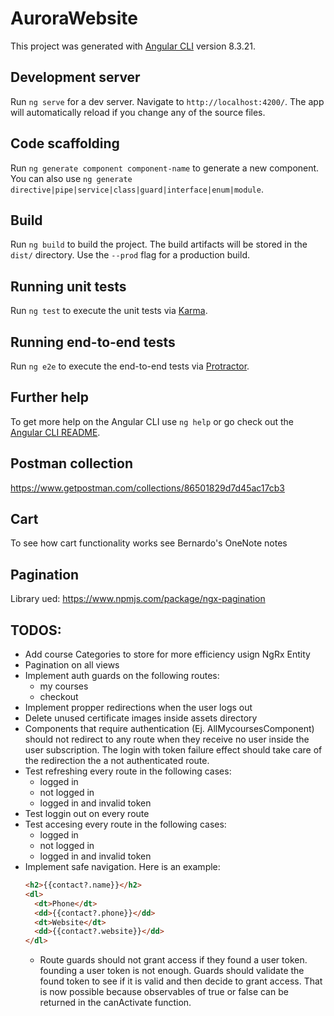 # AuroraWebsite

This project was generated with [Angular CLI](https://github.com/angular/angular-cli) version 8.3.21.

## Development server

Run `ng serve` for a dev server. Navigate to `http://localhost:4200/`. The app will automatically reload if you change any of the source files.

## Code scaffolding

Run `ng generate component component-name` to generate a new component. You can also use `ng generate directive|pipe|service|class|guard|interface|enum|module`.

## Build

Run `ng build` to build the project. The build artifacts will be stored in the `dist/` directory. Use the `--prod` flag for a production build.

## Running unit tests

Run `ng test` to execute the unit tests via [Karma](https://karma-runner.github.io).

## Running end-to-end tests

Run `ng e2e` to execute the end-to-end tests via [Protractor](http://www.protractortest.org/).

## Further help

To get more help on the Angular CLI use `ng help` or go check out the [Angular CLI README](https://github.com/angular/angular-cli/blob/master/README.md).

## Postman collection

https://www.getpostman.com/collections/86501829d7d45ac17cb3

## Cart

To see how cart functionality works see Bernardo's OneNote notes

## Pagination

Library ued: https://www.npmjs.com/package/ngx-pagination

## TODOS:

- Add course Categories to store for more efficiency usign NgRx Entity
- Pagination on all views
- Implement auth guards on the following routes:
  * my courses
  * checkout
- Implement propper redirections when the user logs out
- Delete unused certificate images inside assets directory
- Components that require authentication (Ej. AllMycoursesComponent) should not redirect to any route when they receive no user inside the user subscription. The login with token failure effect should take care of the redirection the a not authenticated route.
- Test refreshing every route in the following cases:
  * logged in
  * not logged in
  * logged in and invalid token
- Test loggin out on every route
- Test accesing every route in the following cases:
  * logged in
  * not logged in
  * logged in and invalid token
- Implement safe navigation. Here is an example: 
  ```html
  <h2>{{contact?.name}}</h2>
  <dl>
    <dt>Phone</dt>
    <dd>{{contact?.phone}}</dd>
    <dt>Website</dt>
    <dd>{{contact?.website}}</dd>
  </dl>
  ```
  - Route guards should not grant access if they found a user token. founding a user token is not enough. Guards should validate the found token to see if it is valid and then decide to grant access. That is now possible because observables of true or false can be returned in the canActivate function.
